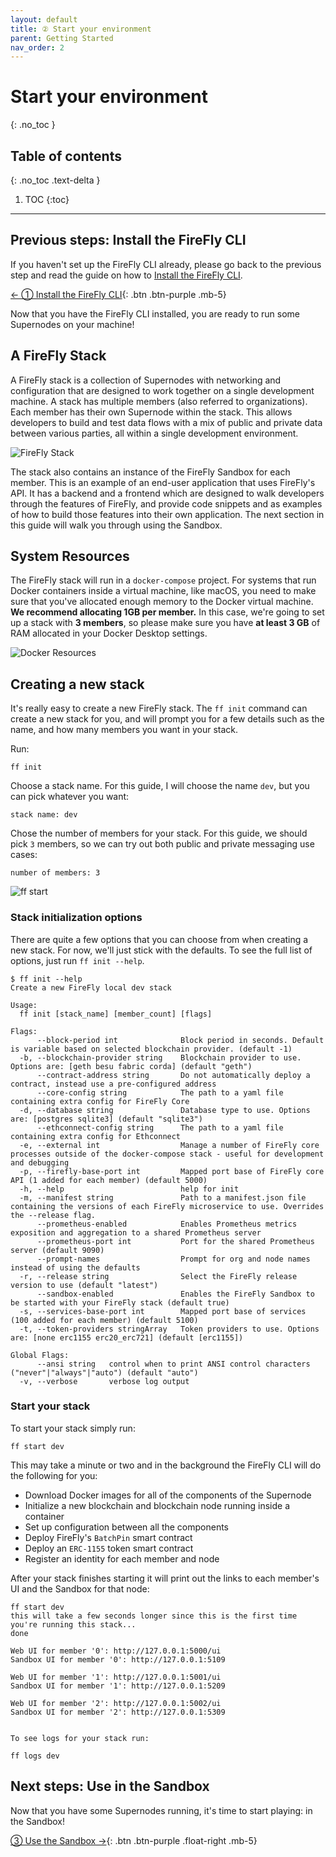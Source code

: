 ```yaml
---
layout: default
title: ② Start your environment
parent: Getting Started
nav_order: 2
---
```


# Start your environment
{: .no_toc }

## Table of contents
{: .no_toc .text-delta }

1. TOC
{:toc}

---

## Previous steps: Install the FireFly CLI
If you haven't set up the FireFly CLI already, please go back to the previous step and read the guide on how to [Install the FireFly CLI](./firefly_cli.md).

[← ① Install the FireFly CLI](firefly_cli.md){: .btn .btn-purple .mb-5}

Now that you have the FireFly CLI installed, you are ready to run some Supernodes on your machine!

<!-- > **NOTE:** If you haven't set up the FireFly CLI already, please go back to the previous step and read the guide on how to [Install the FireFly CLI](./firefly_cli.md)
>  -->


## A FireFly Stack

A FireFly stack is a collection of Supernodes with networking and configuration that are designed to work together on a single development machine. A stack has multiple members (also referred to organizations). Each member has their own Supernode within the stack. This allows developers to build and test data flows with a mix of public and private data between various parties, all within a single development environment.

![FireFly Stack](../images/firefly_stack.svg)

The stack also contains an instance of the FireFly Sandbox for each member. This is an example of an end-user application that uses FireFly's API. It has a backend and a frontend which are designed to walk developers through the features of FireFly, and provide code snippets and as examples of how to build those features into their own application. The next section in this guide will walk you through using the Sandbox.

## System Resources

The FireFly stack will run in a `docker-compose` project. For systems that run Docker containers inside a virtual machine, like macOS, you need to make sure that you've allocated enough memory to the Docker virtual machine. **We recommend allocating 1GB per member.** In this case, we're going to set up a stack with **3 members**, so please make sure you have **at least 3 GB** of RAM allocated in your Docker Desktop settings.

![Docker Resources](../images/docker_memory.png)

## Creating a new stack

It's really easy to create a new FireFly stack. The `ff init` command can create a new stack for you, and will prompt you for a few details such as the name, and how many members you want in your stack.

Run:
```
ff init
```

Choose a stack name. For this guide, I will choose the name `dev`, but you can pick whatever you want:
```
stack name: dev
```

Chose the number of members for your stack. For this guide, we should pick `3` members, so we can try out both public and private messaging use cases:
```
number of members: 3
```

![ff start](../images/ff_start.gif)

### Stack initialization options

There are quite a few options that you can choose from when creating a new stack. For now, we'll just stick with the defaults. To see the full list of options, just run `ff init --help`. 

```
$ ff init --help
Create a new FireFly local dev stack

Usage:
  ff init [stack_name] [member_count] [flags]

Flags:
      --block-period int              Block period in seconds. Default is variable based on selected blockchain provider. (default -1)
  -b, --blockchain-provider string    Blockchain provider to use. Options are: [geth besu fabric corda] (default "geth")
      --contract-address string       Do not automatically deploy a contract, instead use a pre-configured address
      --core-config string            The path to a yaml file containing extra config for FireFly Core
  -d, --database string               Database type to use. Options are: [postgres sqlite3] (default "sqlite3")
      --ethconnect-config string      The path to a yaml file containing extra config for Ethconnect
  -e, --external int                  Manage a number of FireFly core processes outside of the docker-compose stack - useful for development and debugging
  -p, --firefly-base-port int         Mapped port base of FireFly core API (1 added for each member) (default 5000)
  -h, --help                          help for init
  -m, --manifest string               Path to a manifest.json file containing the versions of each FireFly microservice to use. Overrides the --release flag.
      --prometheus-enabled            Enables Prometheus metrics exposition and aggregation to a shared Prometheus server
      --prometheus-port int           Port for the shared Prometheus server (default 9090)
      --prompt-names                  Prompt for org and node names instead of using the defaults
  -r, --release string                Select the FireFly release version to use (default "latest")
      --sandbox-enabled               Enables the FireFly Sandbox to be started with your FireFly stack (default true)
  -s, --services-base-port int        Mapped port base of services (100 added for each member) (default 5100)
  -t, --token-providers stringArray   Token providers to use. Options are: [none erc1155 erc20_erc721] (default [erc1155])

Global Flags:
      --ansi string   control when to print ANSI control characters ("never"|"always"|"auto") (default "auto")
  -v, --verbose       verbose log output
```

### Start your stack

To start your stack simply run:

```
ff start dev
```

This may take a minute or two and in the background the FireFly CLI will do the following for you:

- Download Docker images for all of the components of the Supernode
- Initialize a new blockchain and blockchain node running inside a container
- Set up configuration between all the components
- Deploy FireFly's `BatchPin` smart contract
- Deploy an `ERC-1155` token smart contract
- Register an identity for each member and node

After your stack finishes starting it will print out the links to each member's UI and the Sandbox for that node:

```
ff start dev
this will take a few seconds longer since this is the first time you're running this stack...
done

Web UI for member '0': http://127.0.0.1:5000/ui
Sandbox UI for member '0': http://127.0.0.1:5109

Web UI for member '1': http://127.0.0.1:5001/ui
Sandbox UI for member '1': http://127.0.0.1:5209

Web UI for member '2': http://127.0.0.1:5002/ui
Sandbox UI for member '2': http://127.0.0.1:5309


To see logs for your stack run:

ff logs dev

```

## Next steps: Use in the Sandbox
Now that you have some Supernodes running, it's time to start playing: in the Sandbox!

[③ Use the Sandbox →](sandbox.md){: .btn .btn-purple .float-right .mb-5}